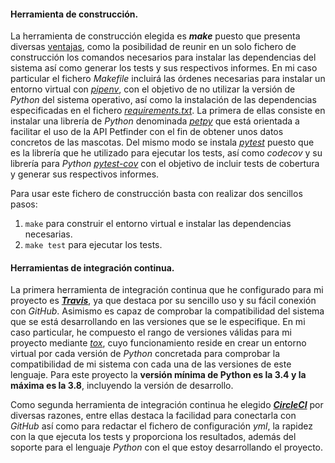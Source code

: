 #### Herramienta de construcción.

La herramienta de construcción elegida es ***make*** puesto que presenta diversas [ventajas](http://www.chuidiang.org/clinux/herramientas/makefile.php), como la posibilidad de reunir en un solo fichero de construcción los comandos necesarios para instalar las dependencias del sistema así como generar los tests y sus respectivos informes. En mi caso particular el fichero *Makefile* incluirá las órdenes necesarias para instalar un entorno virtual con [*pipenv*](https://pipenv-fork.readthedocs.io/en/latest/), con el objetivo de no utilizar la versión de *Python* del sistema operativo, así como la instalación de las dependencias especificadas en el fichero [*requirements.txt*](https://github.com/lidiasm/ProyectoCC/blob/master/requirements.txt). La primera de ellas consiste en instalar una librería de *Python* denominada [*petpy*](https://pypi.org/project/petpy/) que está orientada a facilitar el uso de la API Petfinder con el fin de obtener unos datos concretos de las mascotas. Del mismo modo se instala [*pytest*](https://docs.pytest.org/en/latest/) puesto que es la librería que he utilizado para ejecutar los tests, así como *codecov* y su librería para *Python* [*pytest-cov*](https://pypi.org/project/pytest-cov/) con el objetivo de incluir tests de cobertura y generar sus respectivos informes.

Para usar este fichero de construcción basta con realizar dos sencillos pasos:

1. `make` para construir el entorno virtual e instalar las dependencias necesarias.
2. `make test` para ejecutar los tests.

#### Herramientas de integración continua.

La primera herramienta de integración continua que he configurado para mi proyecto es [***Travis***](https://docs.travis-ci.com/), ya que destaca por su sencillo uso y su fácil conexión con *GitHub*. Asimismo es capaz de comprobar la compatibilidad del sistema que se está desarrollando en las versiones que se le especifique. En mi caso particular, he compuesto el rango de versiones válidas para mi proyecto mediante [*tox*](https://pypi.org/project/tox/), cuyo funcionamiento reside en crear un entorno virtual por cada versión de *Python* concretada para comprobar la compatibilidad de mi sistema con cada una de las versiones de este lenguaje. Para este proyecto la **versión mínima de Python es la 3.4 y la máxima es la 3.8**, incluyendo la versión de desarrollo.

Como segunda herramienta de integración continua he elegido [***CircleCI***](https://circleci.com/) por diversas razones, entre ellas destaca la facilidad para conectarla con *GitHub* así como para redactar el fichero de configuración *yml*, la rapidez con la que ejecuta los tests y proporciona los resultados, además del soporte para el lenguaje *Python* con el que estoy desarrollando el proyecto.  